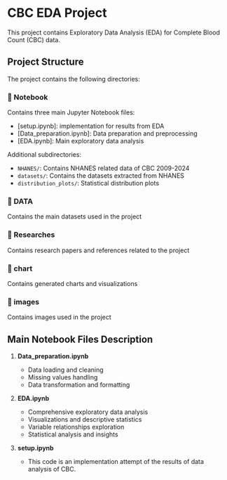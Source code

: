 # CBC EDA Project

This project contains Exploratory Data Analysis (EDA) for Complete Blood Count (CBC) data.

## Project Structure

The project contains the following directories:

### 📁 Notebook
Contains three main Jupyter Notebook files:
- [setup.ipynb]: implementation for results from EDA
- [Data_preparation.ipynb]: Data preparation and preprocessing
- [EDA.ipynb]: Main exploratory data analysis

Additional subdirectories:
- `NHANES/`: Contains NHANES related data of CBC 2009-2024
- `datasets/`: Contains the datasets extracted from NHANES
- `distribution_plots/`: Statistical distribution plots

### 📁 DATA
Contains the main datasets used in the project

### 📁 Researches  
Contains research papers and references related to the project

### 📁 chart
Contains generated charts and visualizations

### 📁 images
Contains images used in the project

## Main Notebook Files Description


1. **Data_preparation.ipynb**
   - Data loading and cleaning
   - Missing values handling
   - Data transformation and formatting

2. **EDA.ipynb**
   - Comprehensive exploratory data analysis
   - Visualizations and descriptive statistics
   - Variable relationships exploration
   - Statistical analysis and insights
  
3. **setup.ipynb**
   - This code is an implementation attempt of the results of data analysis of CBC.
  

